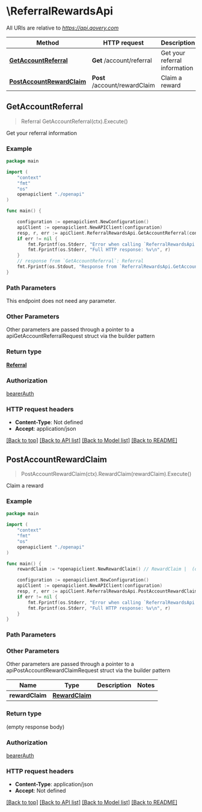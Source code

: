 # \ReferralRewardsApi

All URIs are relative to *https://api.qovery.com*

Method | HTTP request | Description
------------- | ------------- | -------------
[**GetAccountReferral**](ReferralRewardsApi.md#GetAccountReferral) | **Get** /account/referral | Get your referral information
[**PostAccountRewardClaim**](ReferralRewardsApi.md#PostAccountRewardClaim) | **Post** /account/rewardClaim | Claim a reward



## GetAccountReferral

> Referral GetAccountReferral(ctx).Execute()

Get your referral information

### Example

```go
package main

import (
    "context"
    "fmt"
    "os"
    openapiclient "./openapi"
)

func main() {

    configuration := openapiclient.NewConfiguration()
    apiClient := openapiclient.NewAPIClient(configuration)
    resp, r, err := apiClient.ReferralRewardsApi.GetAccountReferral(context.Background()).Execute()
    if err != nil {
        fmt.Fprintf(os.Stderr, "Error when calling `ReferralRewardsApi.GetAccountReferral``: %v\n", err)
        fmt.Fprintf(os.Stderr, "Full HTTP response: %v\n", r)
    }
    // response from `GetAccountReferral`: Referral
    fmt.Fprintf(os.Stdout, "Response from `ReferralRewardsApi.GetAccountReferral`: %v\n", resp)
}
```

### Path Parameters

This endpoint does not need any parameter.

### Other Parameters

Other parameters are passed through a pointer to a apiGetAccountReferralRequest struct via the builder pattern


### Return type

[**Referral**](Referral.md)

### Authorization

[bearerAuth](../README.md#bearerAuth)

### HTTP request headers

- **Content-Type**: Not defined
- **Accept**: application/json

[[Back to top]](#) [[Back to API list]](../README.md#documentation-for-api-endpoints)
[[Back to Model list]](../README.md#documentation-for-models)
[[Back to README]](../README.md)


## PostAccountRewardClaim

> PostAccountRewardClaim(ctx).RewardClaim(rewardClaim).Execute()

Claim a reward



### Example

```go
package main

import (
    "context"
    "fmt"
    "os"
    openapiclient "./openapi"
)

func main() {
    rewardClaim := *openapiclient.NewRewardClaim() // RewardClaim |  (optional)

    configuration := openapiclient.NewConfiguration()
    apiClient := openapiclient.NewAPIClient(configuration)
    resp, r, err := apiClient.ReferralRewardsApi.PostAccountRewardClaim(context.Background()).RewardClaim(rewardClaim).Execute()
    if err != nil {
        fmt.Fprintf(os.Stderr, "Error when calling `ReferralRewardsApi.PostAccountRewardClaim``: %v\n", err)
        fmt.Fprintf(os.Stderr, "Full HTTP response: %v\n", r)
    }
}
```

### Path Parameters



### Other Parameters

Other parameters are passed through a pointer to a apiPostAccountRewardClaimRequest struct via the builder pattern


Name | Type | Description  | Notes
------------- | ------------- | ------------- | -------------
 **rewardClaim** | [**RewardClaim**](RewardClaim.md) |  | 

### Return type

 (empty response body)

### Authorization

[bearerAuth](../README.md#bearerAuth)

### HTTP request headers

- **Content-Type**: application/json
- **Accept**: Not defined

[[Back to top]](#) [[Back to API list]](../README.md#documentation-for-api-endpoints)
[[Back to Model list]](../README.md#documentation-for-models)
[[Back to README]](../README.md)

